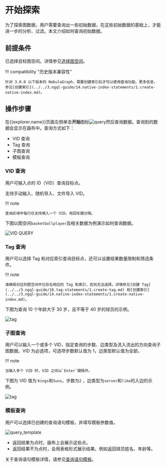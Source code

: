 # 开始探索

为了探索图数据，用户需要查询出一些初始数据，在这些初始数据的基础上，才能进一步的分析、过滤。本文介绍如何查询初始数据。

## 前提条件

已选择目标图空间。详情参见[选择图空间](13.choose-graphspace.md)。

!!! compatibility "历史版本兼容性"

    针对 3.0.0 以下版本的 NebulaGraph，需要创建索引后才可以使用查询功能。更多信息，参见[创建索引](../../3.ngql-guide/14.native-index-statements/1.create-native-index.md)。

## 操作步骤

在{{explorer.name}}页面左侧单击**开始**图标![query](https://docs-cdn.nebula-graph.com.cn/figures/nav-query2_cn.png)然后查询数据。查询到的数据会显示在画布中。查询方式如下：

- VID 查询
- Tag 查询
- 子图查询
- 模板查询

### VID 查询

用户可输入点的 ID（VID）查询目标点。

支持手动输入、随机导入、文件导入 VID。

!!! note

    查询区域中每行仅支持填入一个 VID，用回车键分隔。

下图以图空间`basketballplayer`及相关数据为例演示如何查询数据。

![VID QUERY](https://docs-cdn.nebula-graph.com.cn/figures/vid-query-22-04-06_cn.gif)

### Tag 查询

用户可以选择 Tag 和对应索引查询目标点，还可以设置结果数量限制和筛选条件。

!!! note

    请确保对应的图空间中已存在相应的 Tag 和索引，否则无法选择。详情参见[创建 Tag](../../3.ngql-guide/10.tag-statements/1.create-tag.md) 和[创建索引](../../3.ngql-guide/14.native-index-statements/1.create-native-index.md)。

下图为查询 10 个年龄大于 30 岁，且不等于 40 岁的球员的示例。

![tag](https://docs-cdn.nebula-graph.com.cn/figures/query_tag_cn.png)

### 子图查询

用户可以输入一个或多个 VID，指定查询的步数、边类型及流入流出的方向查询子图数据。VID 为必选项，可选项步数默认值为 1，边类型默认值为全部。

!!! note

    当输入多个 VID 时，VID 之间以`Enter`键隔开。

下图为 VID 值为 `Kings`和`Suns`，步数为`2` ，边类型为`server`和`like`的入边的示例。

![tag](https://docs-cdn.nebula-graph.com.cn/figures/query_subgraph_cn.png)

### 模板查询

用户可以选择已创建的查询语句模板，并填写模板参数值。

![query_template](https://docs-cdn.nebula-graph.com.cn/figures/query_template_221118_cn.png)

- 返回结果为点时，画布上会展示这些点。
- 返回结果不为点时，会用表格形式展示结果。例如返回球员姓名、年龄等。

关于查询语句模板详情，请参见[查询语句模板](../db-management/ngql-template.md)。
